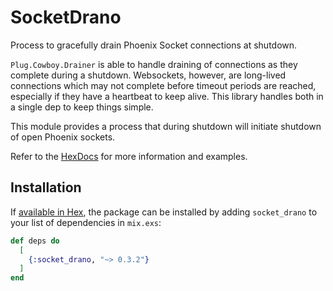 # SocketDrano

Process to gracefully drain Phoenix Socket connections at shutdown.

`Plug.Cowboy.Drainer` is able to handle draining of connections as they complete during
a shutdown. Websockets, however, are long-lived connections which may not complete before
timeout periods are reached, especially if they have a heartbeat to keep alive. This library
handles both in a single dep to keep things simple.

This module provides a process that during shutdown will initiate shutdown of open Phoenix
sockets. 

Refer to the [HexDocs](https://hexdocs.pm/socket_drano) for more information and examples.

## Installation

If [available in Hex](https://hex.pm/docs/publish), the package can be installed
by adding `socket_drano` to your list of dependencies in `mix.exs`:

```elixir
def deps do
  [
    {:socket_drano, "~> 0.3.2"}
  ]
end
```
